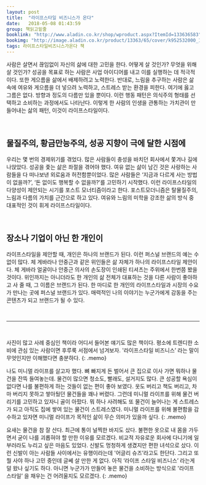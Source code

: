 ```yaml
---
layout: post
title:  "라이프스타일 비즈니스가 온다"
date:   2018-05-08 01:43:59
group: 책읽고밑줄
booklink: "http://www.aladin.co.kr/shop/wproduct.aspx?ItemId=133636583"
bookimg: "http://image.aladin.co.kr/product/13363/65/cover/k952532000_1.jpg"
tags: 라이프스타일비즈니스가온다 책
---
```


사람은 살면서 끊임없이 자신의 삶에 대한 고민을 한다. 어떻게 살 것인가? 무엇을 위해 살 것인가? 성공을 목표로 하는 사람은 사업 아이디어를 내고 이를 실행하는 데 적극적이다. 또한 게으름을 삶에서 배제하려고 노력한다. 반대로, 느림을 추구하는 사람은 삶  속에 여유와 게으름을 더 넣으려 노력하고, 스트레스 받는 환경을 피한다. 여기에 옳고 그름은 없다. 방향과 정도의 다름만 있을 뿐이다. 이런 행동 패턴은 의식주의 형태를 선택하고 소비하는 과정에서도 나타난다. 이렇게 한 사람의 인생을 관통하는 가치관이 만들어내는 삶의 패턴, 이것이 라이프스타일이다. 

<br/>

## 물질주의, 황금만능주의, 성공 지향이 극에 달한 시점에 

우리는 몇 번의 경제위기를 겪었다. 많은 사람들이 충성을 바치던 회사에서 쫓겨나 길에 나앉았다. 성공을 좇는 삶은 좌절을 겪어야 했다. 여유 없는 삶이 남긴 것은 사랑하는 사람들을 다 떠나보낸 외로움과 허전함뿐이었다. 많은 사람들은 ‘지금과 다르게 사는 방법이 없을까?’, ‘돈 없이도 행복할 수 없을까?’를 고민하기 시작했다. 이런 라이프스타일의 다양성이 제안되는 시기를 포스트 모너티즘이라고 한다. 포스트모더니즘은 탈물질주의, 느림과 다름의 가치를 근간으로 하고 있다. 여유와 느림의 미학을 강조한 삶의 방식 중 대표적인 것이 휘게 라이프스타일이다. 

<br/>

## 장소나 기업이 아닌 한 개인이 
라이프스타일을 제안할 때, 개인은 하나의 브랜드가 된다. 이런 퍼스널 브랜드의 예는 수없이 많다. 체 게바라나 안중근과 같은 위인들은 삶 자체가 하나의 라이프스타일 제안이다. 체 게바라 얼굴이나 안중근 의사의 손도장이 인쇄된 티셔츠는 주위에서 한번쯤 봤을 것이다. 위인까지는 아니더라도 한 개인의 삶 전체가 대표하는 것을 다른 사람이 좋아하고 사 줄 때, 그 이름은 브랜드가 된다. 한 마디로 한 개인의 라이프스타일과 시장의 수요가 만나는 곳에 퍼스널 브랜드가 있다. 매력적인 나의 이야기는 누군가에게 감동을 주는 콘텐츠가 되고 브랜드가 될 수 있다. 

<br/>

*****

<br/>


사진이 많고 사례 중심인 책이라 어디서 들어본 얘기도 많은 책이다. 평소에 트렌디한 소비에 관심 있는 사람이면 후루룩 서점에서 넘겨보자. '라이프스타일 비즈니스’ 라는 말이 무엇인지만 이해했다면 충분하다. 
{: .memo}

나도 미니멀 라이프를 살고자 했다. 뼈 빠지게 돈 벌어서 큰 집으로 이사 가면 뭐하나 물건을 잔뜩 들여놓는데. 물건이 많으면 청소도, 빨래도, 설거지도 많다.  큰 성공할 욕심이 없다면 나를 불편하게 하는 것들이 없는 편이 좋아 보였다. 옷도 버리고 책도 버리고, 차마 버리지 못하고 쌓아뒀던 물건들을 꽤나 버렸다. 그런데 미니멀 라이프를 위해 물건 버리기를 고민하고 있자니 골이 아팠다. 뭐 하나 사려해도 또 물건이 늘어나는 게 스트레스가 되고 아직도 집에 쌓여 있는 물건이 스트레스였다. 미니멀 라이프를 위해 불편함을 감수하고 있자면 미니멀 라이프가 목적인 삶이 무슨 의미가 있을까 싶다. 
{: .memo}

요새는 물건을 참 잘 산다. 최근에 통이 널찍한 바지도 샀다. 불편한 옷으로 내 몸을 가두면서 굳이 나를 괴롭혀야 할 만한 이유를 모르겠다. 비교적 자유로운 회사에 다니기에 일부러라도 누리고 싶은 마음도 있었다. 신발도 멍청하게 생겼지만 편한 녀석으로 샀다. 이런 신발이 아는 사람들 사이에서는 유행이라는데 '어글리 슈즈’라고도 한단다. 그리고 또 뭘 사야 하나 고민 중인데 글쎄 살 만한 게 없다. 아직 ‘라이프 스타일 비즈니스’ 라는게 덜 왔나 싶기도 하다. 아니면 누군가가 만들어 놓은 물건을 소비하는 방식으로 '라이프 스타일’ 을 채우는 건 어려울지도 모르겠다.
{: .memo}

<br/>